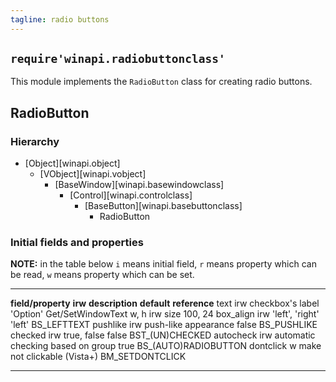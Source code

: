 ```yaml
---
tagline: radio buttons
---
```


## `require'winapi.radiobuttonclass'`

This module implements the `RadioButton` class for creating radio buttons.

## RadioButton

### Hierarchy

* [Object][winapi.object]
	* [VObject][winapi.vobject]
		* [BaseWindow][winapi.basewindowclass]
			* [Control][winapi.controlclass]
				* [BaseButton][winapi.basebuttonclass]
					* RadioButton

### Initial fields and properties

<div class=small>

__NOTE:__ in the table below `i` means initial field, `r` means property
which can be read, `w` means property which can be set.

----------------------- -------- ----------------------------------------- ----------------------- ---------------------
__field/property__		__irw__	__description__									__default__					__reference__
text							irw		checkbox's label									'Option'						Get/SetWindowText
w, h							irw		size													100, 24
box_align					irw		'left', 'right'									'left'						BS_LEFTTEXT
pushlike						irw		push-like appearance								false							BS_PUSHLIKE
checked						irw		true, false											false							BST_(UN)CHECKED
autocheck					irw		automatic checking based on group			true							BS_(AUTO)RADIOBUTTON
dontclick					w			make not clickable (Vista+)													BM_SETDONTCLICK
----------------------- -------- ----------------------------------------- ----------------------- ---------------------
</div>
